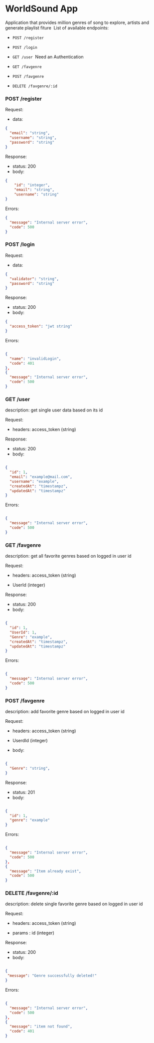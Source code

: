# WorldSound App
Application that provides million genres of song to explore, artists and generate playlist fiture
​
List of available endpoints:

- `POST /register`
- `POST /login`
- `GET /user`
​
Need an Authentication

- `GET /favgenre`
- `POST /favgenre`
- `DELETE /favgenre/:id`

### POST /register

Request:

- data:

```json
{
  "email": "string",
  "username": "string",
  "password": "string"
}
```

Response:

- status: 200
- body:
  ​

```json
{
    "id": "integer",
    "email": "string",
    "username": "string"
}
```

Errors:
```json
{
  "message": "Internal server error",
  "code": 500
}

```

### POST /login

Request:

- data:

```json
{
  "validator": "string",
  "password": "string"
}
```

Response:

- status: 200
- body:
  ​

```json
{
  "access_token": "jwt string"
}
```

Errors:
```json

{
  "name": "invalidLogin",
  "code": 401
},
{
  "message": "Internal server error",
  "code": 500
}

```

### GET /user

description: 
  get single user data based on its id

Request:

- headers: access_token (string)

Response:

- status: 200
- body:

```json

{
  "id": 1,
  "email": "example@mail.com",
  "username": "example",
  "createdAt": "timestampz",
  "updatedAt": "timestampz"
}

```

Errors:
```json

{
  "message": "Internal server error",
  "code": 500
}

```

### GET /favgenre

description: 
  get all favorite genres based on logged in user id

Request:

- headers: access_token (string)

- UserId (integer)

Response:

- status: 200
- body:

```json

{
  "id": 1,
  "UserId": 1,
  "Genre": "example",
  "createdAt": "timestampz",
  "updatedAt": "timestampz"
}

```

Errors:
```json

{
  "message": "Internal server error",
  "code": 500
}

```

### POST /favgenre

description: 
  add favorite genre based on logged in user id

Request:

- headers: access_token (string)

- UserdId (integer)

- body: 
```json

{
  "Genre": "string",
}

```

Response:

- status: 201
- body:

```json

{
  "id": 1,
  "genre": "example"
}

```

Errors:
```json

{
  "message": "Internal server error",
  "code": 500
},
{
  "message": "Item already exist",
  "code": 500
}

```

### DELETE /favgenre/:id

description: 
  delete single favorite genre based on logged in user id

Request:

- headers: access_token (string)

- params : id (integer)

Response:

- status: 200
- body:

```json

{
 "message": "Genre successfully deleted!"
}

```

Errors:
```json

{
  "message": "Internal server error",
  "code": 500
},
{
  "message": "item not found",
  "code": 401
}
```